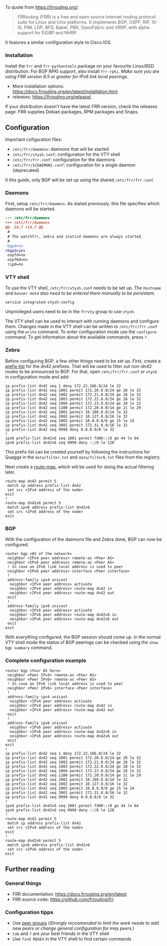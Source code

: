 To quote from <https://frrouting.org/>:

> FRRouting (FRR) is a free and open source Internet routing protocol suite for Linux and Unix platforms. It implements BGP, OSPF, RIP, IS-IS, PIM, LDP, BFD, Babel, PBR, OpenFabric and VRRP, with alpha support for EIGRP and NHRP.

It features a similar configuration style to Cisco IOS.

### Installation 
Install the `frr` and `frr-pythontools` package on your favourite Linux/BSD distribution. For BGP RPKI support, also install `frr-rpki`. _Make sure you are using FRR version 8.5 or greater for IPv6 link local peerings._

- More installation options: <https://docs.frrouting.org/en/latest/installation.html>
- releases: <https://frrouting.org/release/>

If your distribution doesn't have the latest FRR version, check the releases page. FRR supplies Debian packages, RPM packages and Snaps.

## Configuration

Important cofiguration files:
- `/etc/frr/daemons`: daemons that will be started 
- `/etc/frr/vtysh.conf`: configuration for the VTY shell
- `/etc/frr/frr.conf`: configuration for the daemons
- `/etc/frr/${DAEMON}.conf`: configuration for a single daemon (deprecated)

It this guide, only BGP will be set up using the shared `/etc/frr/frr.conf`.

### Daemons

First, setup `/etc/frr/daemons`. As stated previously. this file specifies which daemons will be started.

```diff
--- /etc/frr/daemons
+++ /etc/frr/daemons
@@ -14,7 +14,7 @@
 #
 # The watchfrr, zebra and staticd daemons are always started.
 #
-bgpd=no
+bgpd=yes
 ospfd=no
 ospf6d=no
 ripd=no
```

### VTY shell

To use the VTY shell, `/etc/frr/vtysh.conf` needs to be set up. _The `hostname` and `banner motd` also need to be entered there manually to be persistant._

```
service integrated-vtysh-config
```

Unprivileged users need to be in the `frrvty` group to use `vtysh`.

The VTY shell can be used to interact with running daemons and configure them. Changes made in the VTY shell can be written to `/etc/frr/frr.conf` using the `write` command. To enter configuration mode use the `configure` command. To get information about the available commands, press `?`.

### Zebra 

Before configuring BGP, a few other things need to be set up. First, create a [prefix-list](https://docs.frrouting.org/en/latest/filter.html#ip-prefix-list) for the dn42 prefixes. That will be used to filter out non-dn42 routes to be announced to BGP. For that, open `/etc/frr/frr.conf` or `vtysh` in configuration mode and add:

```
ip prefix-list dn42 seq 1 deny 172.22.166.0/24 le 32
ip prefix-list dn42 seq 1001 permit 172.20.0.0/24 ge 28 le 32
ip prefix-list dn42 seq 1002 permit 172.21.0.0/24 ge 28 le 32
ip prefix-list dn42 seq 1003 permit 172.22.0.0/24 ge 28 le 32
ip prefix-list dn42 seq 1004 permit 172.23.0.0/24 ge 28 le 32
ip prefix-list dn42 seq 1100 permit 172.20.0.0/14 ge 21 le 29
ip prefix-list dn42 seq 2001 permit 10.100.0.0/14 le 32
ip prefix-list dn42 seq 2002 permit 10.127.0.0/16 le 32
ip prefix-list dn42 seq 2003 permit 10.0.0.0/8 ge 15 le 24
ip prefix-list dn42 seq 3001 permit 172.31.0.0/16 le 32
ip prefix-list dn42 seq 9999 deny 0.0.0.0/0 le 32
!
ipv6 prefix-list dn42v6 seq 1001 permit fd00::/8 ge 44 le 64
ipv6 prefix-list dn42v6 seq 9999 deny ::/0 le 128
```

This prefix list can be created yourself by following the instructions for Quagga in the `data/filter.txt` and `data/filter6.txt` files from the registry. 

Next create a [route-map](https://docs.frrouting.org/en/latest/routemap.html), which will be used for doing the actual filtering later.

```
route-map dn42 permit 5
 match ip address prefix-list dn42
 set src <IPv4 address of the node>
exit
!
route-map dn42v6 permit 5
 match ipv6 address prefix-list dn42v6
 set src <IPv6 address of the node>
exit
```

### BGP

With the configuration of the daemons file and Zebra done, BGP can now be configured.

```
router bgp <AS of the network>
 neighbor <IPv4 peer address> remote-as <Peer AS>
 neighbor <IPv6 peer address> remote-as <Peer AS>
 ! In case an IPv6 link local address is used to peer
 neighbor <IPv6 peer address> interface <Peer interface>
 !
 address-family ipv4 unicast
  neighbor <IPv4 peer address> activate
  neighbor <IPv4 peer address> route-map dn42 in
  neighbor <IPv4 peer address> route-map dn42 out
 exit
 !
 address-family ipv6 unicast
  neighbor <IPv6 peer address> activate
  neighbor <IPv6 peer address> route-map dn42v6 in
  neighbor <IPv6 peer address> route-map dn42v6 out
 exit
exit
```

With everything configured, the BGP session should come up. In the normal VTY shell mode the status of BGP peerings can be checked using the `show bgp summary` command.

### Complete configuration example

```
router bgp <Your AS here>
 neighbor <Peer IPv4> remote-as <Peer AS>
 neighbor <Peer IPv6> remote-as <Peer AS>
 ! In case an IPv6 link local address is used to peer
 neighbor <Peer IPv6> interface <Peer interface>
 !
 address-family ipv4 unicast
  neighbor <IPv4 peer address> activate
  neighbor <IPv4 peer address> route-map dn42 in
  neighbor <IPv4 peer address> route-map dn42 out
 exit
 !
 address-family ipv6 unicast
  neighbor <IPv6 peer address> activate
  neighbor <IPv6 peer address> route-map dn42v6 in
  neighbor <IPv6 peer address> route-map dn42v6 out
 exit
exit
!
ip prefix-list dn42 seq 1 deny 172.22.166.0/24 le 32
ip prefix-list dn42 seq 1001 permit 172.20.0.0/24 ge 28 le 32
ip prefix-list dn42 seq 1002 permit 172.21.0.0/24 ge 28 le 32
ip prefix-list dn42 seq 1003 permit 172.22.0.0/24 ge 28 le 32
ip prefix-list dn42 seq 1004 permit 172.23.0.0/24 ge 28 le 32
ip prefix-list dn42 seq 1100 permit 172.20.0.0/14 ge 21 le 29
ip prefix-list dn42 seq 2001 permit 10.100.0.0/14 le 32
ip prefix-list dn42 seq 2002 permit 10.127.0.0/16 le 32
ip prefix-list dn42 seq 2003 permit 10.0.0.0/8 ge 15 le 24
ip prefix-list dn42 seq 3001 permit 172.31.0.0/16 le 32
ip prefix-list dn42 seq 9999 deny 0.0.0.0/0 le 32
!
ipv6 prefix-list dn42v6 seq 1001 permit fd00::/8 ge 44 le 64
ipv6 prefix-list dn42v6 seq 9999 deny ::/0 le 128
!
route-map dn42 permit 5
 match ip address prefix-list dn42
 set src <IPv4 address of the node>
exit
!
route-map dn42v6 permit 5
 match ipv6 address prefix-list dn42v6
 set src <IPv6 address of the node>
exit
```

## Further reading

### General things

- FRR documentation: <https://docs.frrouting.org/en/latest>
- FRR source code: <https://github.com/frrouting/frr>

### Configuration tipps 

- Use [peer groups](https://docs.frrouting.org/en/latest/bgp.html#peer-groups) (_Strongly reccomended to limit the work neede to add new peers or change general configuration for may peers._)
- `tab` and `?` are your best friends in the VTY shell
- Use `find REGEX` in the VTY shell to find certain commands
